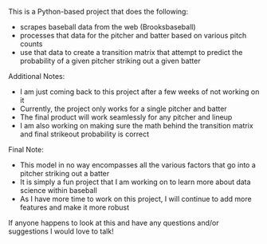 This is a Python-based project that does the following:
- scrapes baseball data from the web (Brooksbaseball)
- processes that data for the pitcher and batter based on various pitch counts
- use that data to create a transition matrix that attempt to predict the probability of a given pitcher striking out a given batter

Additional Notes:
- I am just coming back to this project after a few weeks of not working on it
- Currently, the project only works for a single pitcher and batter
- The final product will work seamlessly for any pitcher and lineup
- I am also working on making sure the math behind the transition matrix and final strikeout probability is correct

Final Note:
- This model in no way encompasses all the various factors that go into a pitcher striking out a batter
- It is simply a fun project that I am working on to learn more about data science within baseball
- As I have more time to work on this project, I will continue to add more features and make it more robust

If anyone happens to look at this and have any questions and/or suggestions I would love to talk!
